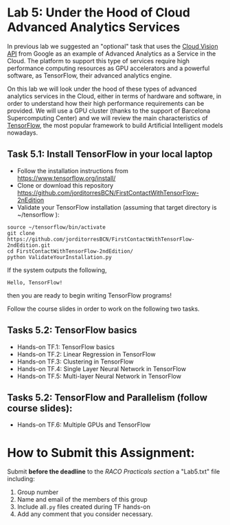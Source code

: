 # Lab 5: Under the Hood of Cloud Advanced Analytics Services

In previous lab we suggested an "optional" task that uses the [Cloud Vision API](https://cloud.google.com/vision/) from Google as an example of Advanced Analytics as a Service in the Cloud. The platform to support this type of services require high performance computing resources as GPU accelerators and a powerful software, as TensorFlow, their advanced analytics engine. 

On this lab we will look under the hood of these types of advanced analytics services in the Cloud, either in terms of hardware and software, in order to understand how their high performance requirements can be provided. We will use a GPU cluster (thanks to the support of Barcelona Supercomputing Center) and we will review the main characteristics of [TensorFlow](https://www.tensorflow.org), the most popular framework to build Artificial Intelligent models nowadays. 

## Task 5.1: Install TensorFlow in your local laptop
* Follow the installation instructions from https://www.tensorflow.org/install/
* Clone or download this repository https://github.com/jorditorresBCN/FirstContactWithTensorFlow-2nEdition
* Validate your TensorFlow installation (assuming that target directory is ~/tensorflow ):

```
source ~/tensorflow/bin/activate 
git clone https://github.com/jorditorresBCN/FirstContactWithTensorFlow-2ndEdition.git
cd FirstContactWithTensorFlow-2ndEdition/
python ValidateYourInstallation.py
```

If the system outputs the following, 
```
Hello, TensorFlow!
```

then you are ready to begin writing TensorFlow programs!

Follow the course slides in order to work on the following two tasks.


##  Tasks 5.2: TensorFlow basics

* Hands-on TF.1: TensorFlow basics
* Hands-on TF.2: Linear Regression in TensorFlow
* Hands-on TF.3: Clustering in TensorFlow
* Hands-on TF.4: Single Layer Neural Network in TensorFlow 
* Hands-on TF.5: Multi-layer Neural Network in TensorFlow 

##  Tasks 5.2: TensorFlow and Parallelism (follow course slides):

* Hands-on TF.6: Multiple GPUs and TensorFlow 


# How to Submit this Assignment:  
Submit **before the deadline** to the *RACO Practicals section* a "Lab5.txt" file including: 

1. Group number
2. Name and email of the members of this group
3. Include  all`.py` files created during TF hands-on
4. Add any comment that you consider necessary.
